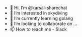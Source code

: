 - 👋 Hi, I’m @karsal-sharechat
- 👀 I’m interested in skydiving
- 🌱 I’m currently learning golang
- 💞️ I’m looking to collaborate on ...
- 📫 How to reach me - Slack

<!---
karsal-sharechat/karsal-sharechat is a ✨ special ✨ repository because its `README.md` (this file) appears on your GitHub profile.
You can click the Preview link to take a look at your changes.
--->
